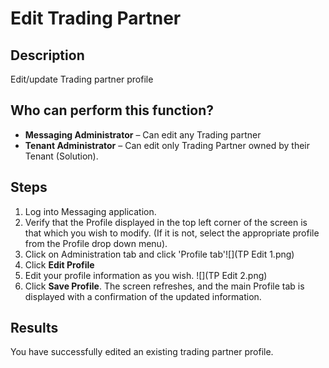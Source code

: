 # Edit Trading Partner
## Description
Edit/update Trading partner profile
## Who can perform this function?
* **Messaging Administrator** – Can edit any Trading partner
* **Tenant Administrator** – Can edit only Trading Partner owned by their Tenant (Solution).

## Steps
1. Log into Messaging application.
2. Verify that the Profile displayed in the top left corner of the screen is that which you wish to modify. (If it is not, select the appropriate profile from the Profile drop down menu).
3. Click on Administration tab and click 'Profile tab'![](TP Edit 1.png)
4. Click **Edit Profile**
5. Edit your profile information as you wish. ![](TP Edit 2.png)
6. Click **Save Profile**. The screen refreshes, and the main Profile tab is displayed with a confirmation of the updated information.

## Results
You have successfully edited an existing trading partner profile.



